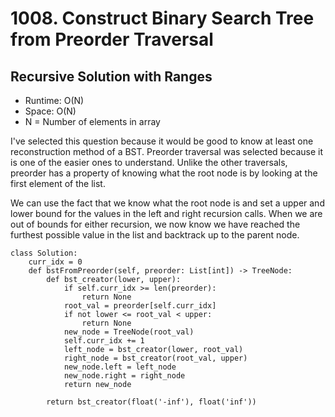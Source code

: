 # 1008. Construct Binary Search Tree from Preorder Traversal

## Recursive Solution with Ranges

- Runtime: O(N)
- Space: O(N)
- N = Number of elements in array

I've selected this question because it would be good to know at least one reconstruction method of a BST.
Preorder traversal was selected because it is one of the easier ones to understand.
Unlike the other traversals, preorder has a property of knowing what the root node is by looking at the first element of the list.

We can use the fact that we know what the root node is and set a upper and lower bound for the values in the left and right recursion calls. When we are out of bounds for either recursion, we now know we have reached the furthest possible value in the list and backtrack up to the parent node.

```
class Solution:
    curr_idx = 0
    def bstFromPreorder(self, preorder: List[int]) -> TreeNode:
        def bst_creator(lower, upper):
            if self.curr_idx >= len(preorder):
                return None
            root_val = preorder[self.curr_idx]
            if not lower <= root_val < upper:
                return None
            new_node = TreeNode(root_val)
            self.curr_idx += 1
            left_node = bst_creator(lower, root_val)
            right_node = bst_creator(root_val, upper)
            new_node.left = left_node
            new_node.right = right_node
            return new_node
        
        return bst_creator(float('-inf'), float('inf'))
```
